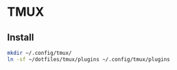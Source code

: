 # TMUX
## Install
```zsh
mkdir ~/.config/tmux/
ln -sf ~/dotfiles/tmux/plugins ~/.config/tmux/plugins
```
